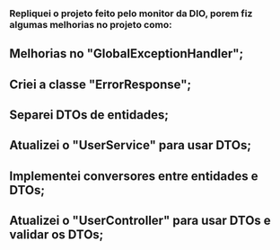 ### Repliquei o projeto feito pelo monitor da DIO, porem fiz algumas melhorias no projeto como:

## Melhorias no "GlobalExceptionHandler";

## Criei a classe "ErrorResponse";

## Separei DTOs de entidades;

## Atualizei o "UserService" para usar DTOs;

## Implementei conversores entre entidades e DTOs;

## Atualizei o "UserController" para usar DTOs e validar os DTOs;
